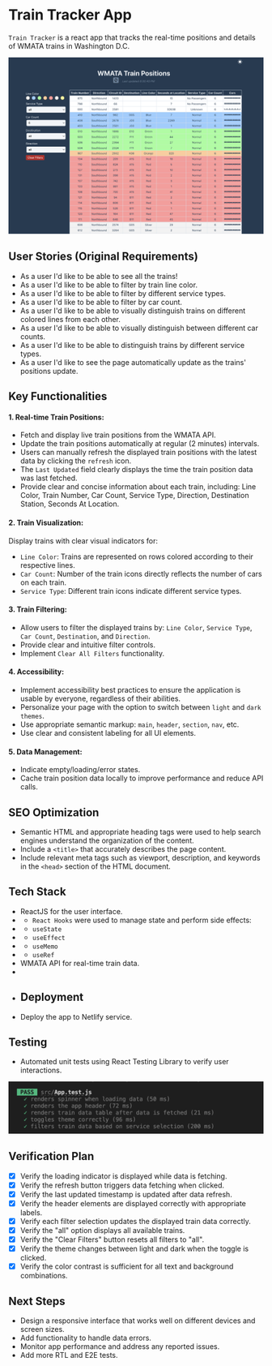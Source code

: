 # Train Tracker App

`Train Tracker` is a react app that tracks the real-time positions and details of WMATA trains in Washington D.C.

![Screenshot](public/train-tracker-app.png)

## User Stories (Original Requirements)

- As a user I'd like to be able to see all the trains!
- As a user I'd like to be able to filter by train line color.
- As a user I'd like to be able to filter by different service types.
- As a user I'd like to be able to filter by car count.
- As a user I'd like to be able to visually distinguish trains on different colored lines from each other.
- As a user I'd like to be able to visually distinguish between different car counts.
- As a user I'd like to be able to distinguish trains by different service types.
- As a user I'd like to see the page automatically update as the trains' positions update.

## Key Functionalities
#### 1. Real-time Train Positions:
- Fetch and display live train positions from the WMATA API.
- Update the train positions automatically at regular (2 minutes) intervals.
- Users can manually refresh the displayed train positions with the latest data by clicking the `refresh` icon.
- The `Last Updated` field clearly displays the time the train position data was last fetched.
- Provide clear and concise information about each train, including: Line Color, Train Number, Car Count, Service Type, Direction, Destination Station, Seconds At Location.

#### 2. Train Visualization:
  Display trains with clear visual indicators for:
- `Line Color`: Trains are represented on rows colored according to their respective lines.
- `Car Count`: Number of the train icons directly reflects the number of cars on each train.
- `Service Type`: Different train icons indicate different service types.

#### 3. Train Filtering:
- Allow users to filter the displayed trains by: `Line Color`, `Service Type`, `Car Count`, `Destination`, and `Direction`.
- Provide clear and intuitive filter controls.
- Implement `Clear All Filters` functionality.

#### 4. Accessibility:
- Implement accessibility best practices to ensure the application is usable by everyone, regardless of their abilities.
- Personalize your page with the option to switch between `light` and `dark themes`.
- Use appropriate semantic markup: `main`, `header`, `section`, `nav`, etc. 
- Use clear and consistent labeling for all UI elements.

#### 5. Data Management:
- Indicate empty/loading/error states.
- Cache train position data locally to improve performance and reduce API calls.

## SEO Optimization
- Semantic HTML and appropriate heading tags were used to help search engines understand the organization of the content.
- Include a `<title>` that accurately describes the page content.
- Include relevant meta tags such as viewport, description, and keywords in the `<head>` section of the HTML document. 

## Tech Stack
- ReactJS for the user interface.
- - `React Hooks` were used to manage state and perform side effects:
- - `useState`
- - `useEffect`
- - `useMemo`
- - `useRef`
- WMATA API for real-time train data.
- 
- ## Deployment
- Deploy the app to Netlify service.

## Testing
- Automated unit tests using React Testing Library to verify user interactions.

![Screenshot](public/rtl-tests.png)

## Verification Plan
- [x] Verify the loading indicator is displayed while data is fetching.
- [x] Verify the refresh button triggers data fetching when clicked.
- [x] Verify the last updated timestamp is updated after data refresh.
- [x] Verify the header elements are displayed correctly with appropriate labels.
- [x] Verify each filter selection updates the displayed train data correctly.
- [x] Verify the "all" option displays all available trains.
- [x] Verify the "Clear Filters" button resets all filters to "all".
- [x] Verify the theme changes between light and dark when the toggle is clicked.
- [x] Verify the color contrast is sufficient for all text and background combinations.

## Next Steps
- Design a responsive interface that works well on different devices and screen sizes.
- Add functionality to handle data errors.
- Monitor app performance and address any reported issues.
- Add more RTL and E2E tests.